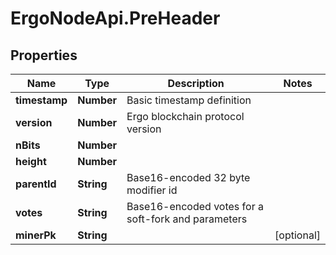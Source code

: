 # ErgoNodeApi.PreHeader

## Properties

Name | Type | Description | Notes
------------ | ------------- | ------------- | -------------
**timestamp** | **Number** | Basic timestamp definition | 
**version** | **Number** | Ergo blockchain protocol version | 
**nBits** | **Number** |  | 
**height** | **Number** |  | 
**parentId** | **String** | Base16-encoded 32 byte modifier id | 
**votes** | **String** | Base16-encoded votes for a soft-fork and parameters | 
**minerPk** | **String** |  | [optional] 


